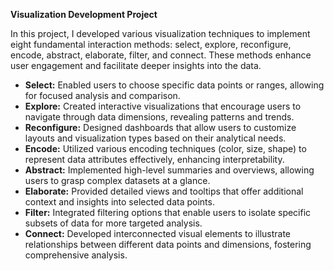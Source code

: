 **Visualization Development Project**

In this project, I developed various visualization techniques to implement eight fundamental interaction methods:
select, explore, reconfigure, encode, abstract, elaborate, filter, and connect. These methods enhance user engagement and facilitate deeper insights into the data. 

- **Select:** Enabled users to choose specific data points or ranges, allowing for focused analysis and comparison.
- **Explore:** Created interactive visualizations that encourage users to navigate through data dimensions, revealing patterns and trends.
- **Reconfigure:** Designed dashboards that allow users to customize layouts and visualization types based on their analytical needs.
- **Encode:** Utilized various encoding techniques (color, size, shape) to represent data attributes effectively, enhancing interpretability.
- **Abstract:** Implemented high-level summaries and overviews, allowing users to grasp complex datasets at a glance.
- **Elaborate:** Provided detailed views and tooltips that offer additional context and insights into selected data points.
- **Filter:** Integrated filtering options that enable users to isolate specific subsets of data for more targeted analysis.
- **Connect:** Developed interconnected visual elements to illustrate relationships between different data points and dimensions, fostering comprehensive analysis.
